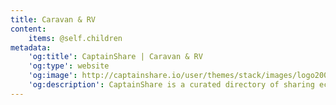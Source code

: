 ```yaml
---
title: Caravan & RV
content:
    items: @self.children
metadata:
    'og:title': CaptainShare | Caravan & RV
    'og:type': website
    'og:image': http://captainshare.io/user/themes/stack/images/logo2000.png
    'og:description': CaptainShare is a curated directory of sharing economy resources to make & save money
---
```

